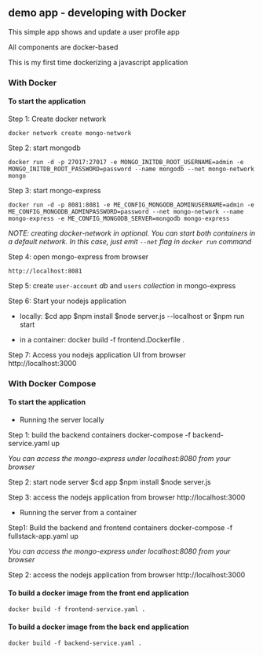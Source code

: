 ## demo app - developing with Docker

This simple app shows and update a user profile app 

All components are docker-based

This is my first time dockerizing a javascript application
### With Docker

#### To start the application

Step 1: Create docker network

    docker network create mongo-network 

Step 2: start mongodb 

    docker run -d -p 27017:27017 -e MONGO_INITDB_ROOT_USERNAME=admin -e MONGO_INITDB_ROOT_PASSWORD=password --name mongodb --net mongo-network mongo    

Step 3: start mongo-express
    
    docker run -d -p 8081:8081 -e ME_CONFIG_MONGODB_ADMINUSERNAME=admin -e ME_CONFIG_MONGODB_ADMINPASSWORD=password --net mongo-network --name mongo-express -e ME_CONFIG_MONGODB_SERVER=mongodb mongo-express   

_NOTE: creating docker-network in optional. You can start both containers in a default network. In this case, just emit `--net` flag in `docker run` command_

Step 4: open mongo-express from browser

    http://localhost:8081

Step 5: create `user-account` _db_ and `users` _collection_ in mongo-express

Step 6: Start your nodejs application 
- locally:
    $cd app
    $npm install 
    $node server.js --localhost or $npm run start

- in a container:
    docker build -f frontend.Dockerfile .

    
Step 7: Access you nodejs application UI from browser
    http://localhost:3000

### With Docker Compose

#### To start the application

- Running the server locally

Step 1: build the backend containers
    docker-compose -f backend-service.yaml up
    
_You can access the mongo-express under localhost:8080 from your browser_
        
Step 2: start node server 
    $cd app
    $npm install
    $node server.js

Step 3: access the nodejs application from browser 
    http://localhost:3000



- Running the server from a container

Step1: Build the backend and frontend containers
    docker-compose -f fullstack-app.yaml up

_You can access the mongo-express under localhost:8080 from your browser_

Step 2: access the nodejs application from browser 
    http://localhost:3000


#### To build a docker image from the front end application
    docker build -f frontend-service.yaml .       

#### To build a docker image from the back end application
    docker build -f backend-service.yaml .       

